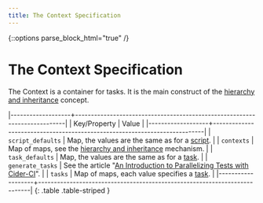 ```yaml
---
title: The Context Specification
---
```

{::options parse_block_html="true" /}

# The Context Specification

The Context is a container for tasks. It is the main
construct of the [hierarchy and inheritance] concept.

|-------------------+---------------------------------------------------------------------------|
| Key/Property      | Value                                                                     |
|-------------------+---------------------------------------------------------------------------|
| `script_defaults` | Map, the values are the same as for a [script].                           |
| `contexts`        | Map of maps, see the [hierarchy and inheritance] mechanism.               |
| `task_defaults`   | Map, the values are the same as for a [task].                             |
| `generate_tasks`  | See the article "[An Introduction to Parallelizing Tests with Cider-CI]". |
| `tasks`           | Map of maps, each value specifies a [task].                               |
|-------------------+---------------------------------------------------------------------------|
{: .table .table-striped }


  [An Introduction to Parallelizing Tests with Cider-CI]: http://cider-ci.info/articles/parallelizing-tests/index.html#splitting-tests-automatically
  [hierarchy and inheritance]: /project-configuration/advanced/inheritance.html
  [script]: /project-configuration/specification/script.html
  [task]: /project-configuration/specification/task.html
